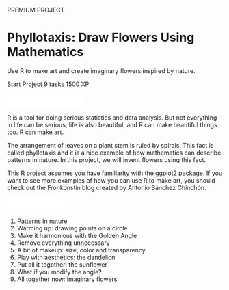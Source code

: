 PREMIUM PROJECT
# Phyllotaxis: Draw Flowers Using Mathematics

Use R to make art and create imaginary flowers inspired by nature.

Start Project
9 tasks
1500 XP

<img src="style-project-description.svg" width="180" height="30" alt="css-in-readme">

R is a tool for doing serious statistics and data analysis. But not everything in life can be serious, life is also beautiful, and R can make beautiful things too. R can make art.

The arrangement of leaves on a plant stem is ruled by spirals. This fact is called phyllotaxis and it is a nice example of how mathematics can describe patterns in nature. In this project, we will invent flowers using this fact.

This R project assumes you have familiarity with the ggplot2 package. If you want to see more examples of how you can use R to make art, you should check out the Fronkonstin blog created by Antonio Sánchez Chinchón.

<img src="style-project-tasks.svg" width="130" height="30" alt="css-in-readme">

1. Patterns in nature
2. Warming up: drawing points on a circle
3. Make it harmonious with the Golden Angle
4. Remove everything unnecessary
5. A bit of makeup: size, color and transparency
6. Play with aesthetics: the dandelion
7. Put all it together: the sunflower
8. What if you modify the angle?
9. All together now: imaginary flowers
